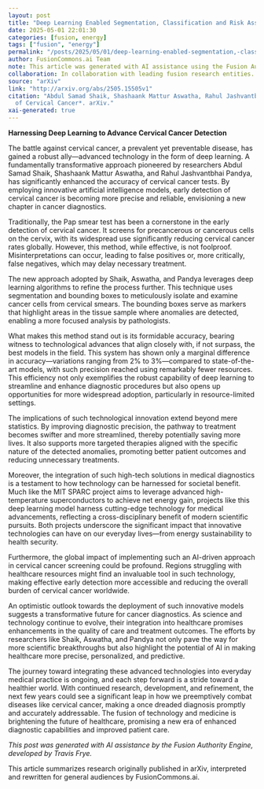 ```yaml
---
layout: post
title: "Deep Learning Enabled Segmentation, Classification and Risk Assessment of Cervical Cancer"
date: 2025-05-01 22:01:30
categories: [fusion, energy]
tags: ["fusion", "energy"]
permalink: "/posts/2025/05/01/deep-learning-enabled-segmentation,-classification-and-risk-assessment-of-cervical-cancer/"
author: FusionCommons.ai Team
note: This article was generated with AI assistance using the Fusion Authority Engine, developed by Travis Frye.
collaboration: In collaboration with leading fusion research entities.
source: "arXiv"
link: "http://arxiv.org/abs/2505.15505v1"
citation: "Abdul Samad Shaik, Shashaank Mattur Aswatha, Rahul Jashvantbhai Pandya (2025). *Deep Learning Enabled Segmentation, Classification and Risk Assessment
  of Cervical Cancer*. arXiv."
xai-generated: true
---
```


**Harnessing Deep Learning to Advance Cervical Cancer Detection**

The battle against cervical cancer, a prevalent yet preventable disease, has gained a robust ally—advanced technology in the form of deep learning. A fundamentally transformative approach pioneered by researchers Abdul Samad Shaik, Shashaank Mattur Aswatha, and Rahul Jashvantbhai Pandya, has significantly enhanced the accuracy of cervical cancer tests. By employing innovative artificial intelligence models, early detection of cervical cancer is becoming more precise and reliable, envisioning a new chapter in cancer diagnostics.

Traditionally, the Pap smear test has been a cornerstone in the early detection of cervical cancer. It screens for precancerous or cancerous cells on the cervix, with its widespread use significantly reducing cervical cancer rates globally. However, this method, while effective, is not foolproof. Misinterpretations can occur, leading to false positives or, more critically, false negatives, which may delay necessary treatment.

The new approach adopted by Shaik, Aswatha, and Pandya leverages deep learning algorithms to refine the process further. This technique uses segmentation and bounding boxes to meticulously isolate and examine cancer cells from cervical smears. The bounding boxes serve as markers that highlight areas in the tissue sample where anomalies are detected, enabling a more focused analysis by pathologists.

What makes this method stand out is its formidable accuracy, bearing witness to technological advances that align closely with, if not surpass, the best models in the field. This system has shown only a marginal difference in accuracy—variations ranging from 2% to 3%—compared to state-of-the-art models, with such precision reached using remarkably fewer resources. This efficiency not only exemplifies the robust capability of deep learning to streamline and enhance diagnostic procedures but also opens up opportunities for more widespread adoption, particularly in resource-limited settings.

The implications of such technological innovation extend beyond mere statistics. By improving diagnostic precision, the pathway to treatment becomes swifter and more streamlined, thereby potentially saving more lives. It also supports more targeted therapies aligned with the specific nature of the detected anomalies, promoting better patient outcomes and reducing unnecessary treatments.

Moreover, the integration of such high-tech solutions in medical diagnostics is a testament to how technology can be harnessed for societal benefit. Much like the MIT SPARC project aims to leverage advanced high-temperature superconductors to achieve net energy gain, projects like this deep learning model harness cutting-edge technology for medical advancements, reflecting a cross-disciplinary benefit of modern scientific pursuits. Both projects underscore the significant impact that innovative technologies can have on our everyday lives—from energy sustainability to health security.

Furthermore, the global impact of implementing such an AI-driven approach in cervical cancer screening could be profound. Regions struggling with healthcare resources might find an invaluable tool in such technology, making effective early detection more accessible and reducing the overall burden of cervical cancer worldwide.

An optimistic outlook towards the deployment of such innovative models suggests a transformative future for cancer diagnostics. As science and technology continue to evolve, their integration into healthcare promises enhancements in the quality of care and treatment outcomes. The efforts by researchers like Shaik, Aswatha, and Pandya not only pave the way for more scientific breakthroughs but also highlight the potential of AI in making healthcare more precise, personalized, and predictive.

The journey toward integrating these advanced technologies into everyday medical practice is ongoing, and each step forward is a stride toward a healthier world. With continued research, development, and refinement, the next few years could see a significant leap in how we preemptively combat diseases like cervical cancer, making a once dreaded diagnosis promptly and accurately addressable. The fusion of technology and medicine is brightening the future of healthcare, promising a new era of enhanced diagnostic capabilities and improved patient care.

*This post was generated with AI assistance by the Fusion Authority Engine, developed by Travis Frye.*

This article summarizes research originally published in arXiv, interpreted and rewritten for general audiences by FusionCommons.ai.
